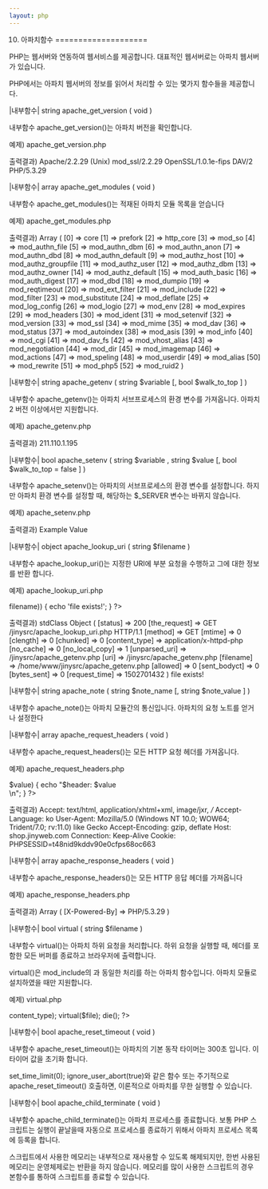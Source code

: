 ```yaml
---
layout: php
---
```


10. 아파치함수
====================

PHP는 웹서버와 연동하여 웹서비스를 제공합니다. 대표적인 웹서버로는 아파치 웹서버가 있습니다.

PHP에서는 아파치 웹서버의 정보를 읽어서 처리할 수 있는 몇가지 함수들을 제공합니다.

|내부함수|
string apache_get_version ( void )

내부함수 apache_get_version()는 아파치 버전을 확인합니다.

예제) apache_get_version.php
<?php
	$version = apache_get_version();
	echo "$version";
?>

출력결과)
Apache/2.2.29 (Unix) mod_ssl/2.2.29 OpenSSL/1.0.1e-fips DAV/2 PHP/5.3.29


|내부함수|
array apache_get_modules ( void )

내부함수 apache_get_modules()는 적재된 아파치 모듈 목록을 얻습니다

예제) apache_get_modules.php
<?php
    print_r(apache_get_modules());
?>

출력결과)
Array ( [0] => core [1] => prefork [2] => http_core [3] => mod_so [4] => mod_authn_file [5] => mod_authn_dbm [6] => mod_authn_anon [7] => mod_authn_dbd [8] => mod_authn_default [9] => mod_authz_host [10] => mod_authz_groupfile [11] => mod_authz_user [12] => mod_authz_dbm [13] => mod_authz_owner [14] => mod_authz_default [15] => mod_auth_basic [16] => mod_auth_digest [17] => mod_dbd [18] => mod_dumpio [19] => mod_reqtimeout [20] => mod_ext_filter [21] => mod_include [22] => mod_filter [23] => mod_substitute [24] => mod_deflate [25] => mod_log_config [26] => mod_logio [27] => mod_env [28] => mod_expires [29] => mod_headers [30] => mod_ident [31] => mod_setenvif [32] => mod_version [33] => mod_ssl [34] => mod_mime [35] => mod_dav [36] => mod_status [37] => mod_autoindex [38] => mod_asis [39] => mod_info [40] => mod_cgi [41] => mod_dav_fs [42] => mod_vhost_alias [43] => mod_negotiation [44] => mod_dir [45] => mod_imagemap [46] => mod_actions [47] => mod_speling [48] => mod_userdir [49] => mod_alias [50] => mod_rewrite [51] => mod_php5 [52] => mod_ruid2 ) 


|내부함수|
string apache_getenv ( string $variable [, bool $walk_to_top ] )

내부함수 apache_getenv()는 아파치 서브프로세스의 환경 변수를 가져옵니다. 아파치 2 버전 이상에서만 지원합니다.

예제) apache_getenv.php
<?php
    // 아파치 환경 변수 SERVER_ADDR을 가져오는 방볍.
    $ret = apache_getenv("SERVER_ADDR");
    echo $ret;
?>

출력결과)
211.110.1.195


|내부함수|
bool apache_setenv ( string $variable , string $value [, bool $walk_to_top = false ] )

내부함수 apache_setenv()는 아파치의 서브프로세스의 환경 변수를 설정합니다. 하지만 아파치 환경 변수를 설정할 때, 해당하는 $_SERVER 변수는 바뀌지 않습니다.

예제) apache_setenv.php
<?php
    apache_setenv("EXAMPLE_VAR", "Example Value");

    $ret = apache_getenv("EXAMPLE_VAR");
    echo $ret;
?>

출력결과)
Example Value

|내부함수|
object apache_lookup_uri ( string $filename )

내부함수 apache_lookup_uri()는 지정한 URI에 부분 요청을 수행하고 그에 대한 정보를 반환 합니다.

예제) apache_lookup_uri.php
<?php
    $info = apache_lookup_uri('apache_getenv.php');
    print_r($info);

    if (file_exists($info->filename)) {
        echo 'file exists!';
    }
?>

출력결과)
stdClass Object ( [status] => 200 [the_request] => GET /jinysrc/apache_lookup_uri.php HTTP/1.1 [method] => GET [mtime] => 0 [clength] => 0 [chunked] => 0 [content_type] => application/x-httpd-php [no_cache] => 0 [no_local_copy] => 1 [unparsed_uri] => /jinysrc/apache_getenv.php [uri] => /jinysrc/apache_getenv.php [filename] => /home/www/jinysrc/apache_getenv.php [allowed] => 0 [sent_bodyct] => 0 [bytes_sent] => 0 [request_time] => 1502701432 )
file exists!


|내부함수|
string apache_note ( string $note_name [, string $note_value ] )

내부함수 apache_note()는 아파치 모듈간의 통신입니다. 아파치의 요청 노트를 얻거나 설정한다


|내부함수|
array apache_request_headers ( void )

내부함수 apache_request_headers()는 모든 HTTP 요청 헤더를 가져옵니다. 

예제) apache_request_headers.php
<?php
    $headers = apache_request_headers();

    foreach ($headers as $header => $value) {
        echo "$header: $value <br />\n";
    }
?>

출력결과)
Accept: text/html, application/xhtml+xml, image/jxr, */*
Accept-Language: ko
User-Agent: Mozilla/5.0 (Windows NT 10.0; WOW64; Trident/7.0; rv:11.0) like Gecko
Accept-Encoding: gzip, deflate
Host: shop.jinyweb.com
Connection: Keep-Alive
Cookie: PHPSESSID=t48nid9kddv90e0cfps68oc663 

|내부함수|
array apache_response_headers ( void )

내부함수 apache_response_headers()는 모든 HTTP 응답 헤더를 가져옵니다

예제) apache_response_headers.php
<?php
    print_r(apache_response_headers());
?>

출력결과)
Array ( [X-Powered-By] => PHP/5.3.29 ) 

|내부함수|
bool virtual ( string $filename )

내부함수 virtual()는 아파치 하위 요청을 처리합니다. 하위 요청을 실행할 때, 헤더를 포함한 모든 버퍼를 종료하고 브라우저에 출력합니다.

virtual()은 mod_include의 <!--#include virtual...-->과 동일한 처리를 하는 아파치 함수입니다. 아파치 모듈로 설치하였을 때만 지원합니다.

예제) virtual.php
<?PHP
    $file = '../images/logo.jpg';
    $file_info = apache_lookup_uri($file);
    header('content-type: ' . $file_info -> content_type);
    virtual($file);
    die();
?>


|내부함수|
bool apache_reset_timeout ( void )

내부함수 apache_reset_timeout()는 아파치의 기본 동작 타이머는 300초 입니다. 이 타이머 값을 초기화 합니다. 

set_time_limit(0); ignore_user_abort(true)와 같은 함수 또는 주기적으로 apache_reset_timeout() 호출하면, 이론적으로 아파치를 무한 실행할 수 있습니다.

|내부함수|
bool apache_child_terminate ( void )

내부함수 apache_child_terminate()는 아파치 프로세스를 종료합니다. 보통 PHP 스크립트는 실행이 끝날을때  자동으로 프로세스를 종료하기 위해서 아파치 프로세스 목록에 등록을 합니다.

스크립트에서 사용한 메모리는 내부적으로 재사용할 수 있도록 해제되지만, 한번 사용된 메모리는 운영체제로는 반환을 하지 않습니다. 메모리를 많이 사용한 스크립트의 경우 본함수를 통하여 스크립트를 종료할 수 있습니다.

<br><br>
